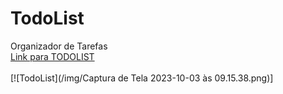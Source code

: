 # TodoList
Organizador de Tarefas <br>
[Link para TODOLIST](https://wilhiamjr.github.io/TodoList/)<br><br>
[![TodoList](/img/Captura de Tela 2023-10-03 às 09.15.38.png)]

